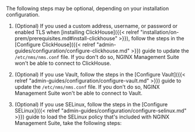 The following steps may be optional, depending on your installation configuration.

1. (Optional) If you used a custom address, username, or password or enabled TLS when [installing ClickHouse]({{< relref "installation/on-prem/prerequisites.md#install-clickhouse" >}}), follow the steps in the [Configure ClickHouse]({{< relref "admin-guides/configuration/configure-clickhouse.md" >}}) guide to update the `/etc/nms/nms.conf` file. If you don't do so, NGINX Management Suite won't be able to connect to ClickHouse.

1. (Optional) If you use Vault, follow the steps in the [Configure Vault]({{< relref "admin-guides/configuration/configure-vault.md" >}}) guide to update the `/etc/nms/nms.conf` file. If you don't do so, NGINX Management Suite won't be able to connect to Vault.

1. (Optional) If you use SELinux, follow the steps in the [Configure SELinux]({{< relref "admin-guides/configuration/configure-selinux.md" >}}) guide to load the SELinux policy that's included with NGINX Management Suite, take the following steps:

<!-- Do not remove. Keep this code at the bottom of the include -->
<!-- DOCS-1030 -->